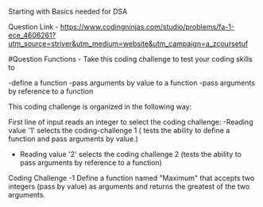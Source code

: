 Starting with Basics needed for DSA

Question Link -  https://www.codingninjas.com/studio/problems/fa-1-ece_4606261?utm_source=striver&utm_medium=website&utm_campaign=a_zcoursetuf

#Question
Functions - Take this coding challenge to test your coding skills to

-define a function
-pass arguments by value to a function -pass arguments by reference to a function

This coding challenge is organized in the following way:

First line of input reads an integer to select the coding challenge:
-Reading value '1' selects the coding-challenge 1 ( tests the ability to define a function and pass arguments by value.)
- Reading value '2' selects the coding challenge 2 (tests the ability to pass arguments by reference to a function)

Coding Challenge -1
Define a function named "Maximum" that accepts two integers (pass by value) as arguments and returns the greatest of the two arguments.

